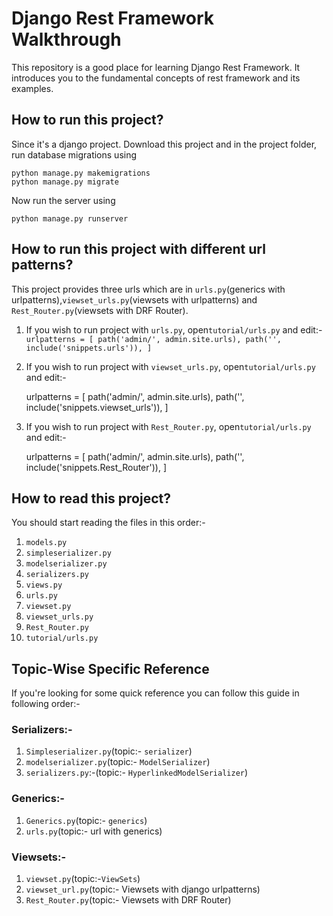 # Django Rest Framework Walkthrough
This repository is a good place for learning Django Rest Framework. It introduces you to the fundamental concepts of rest framework and its examples.
## How to run this project?
Since it's a django project. Download this project and in the project folder, run database migrations using

    python manage.py makemigrations
    python manage.py migrate

Now run the server using

    python manage.py runserver

## How to run this project with different url patterns?
This project provides three urls which are in `urls.py`(generics with urlpatterns),`viewset_urls.py`(viewsets with urlpatterns) and `Rest_Router.py`(viewsets with DRF Router).
1) If you wish to run project with `urls.py`, open`tutorial/urls.py` and edit:-
`urlpatterns = [
        path('admin/', admin.site.urls),
        path('', include('snippets.urls')),
    ]` 

2) If you wish to run project with `viewset_urls.py`, open`tutorial/urls.py` and edit:-

    
    urlpatterns = [
        path('admin/', admin.site.urls),
        path('', include('snippets.viewset_urls')),
    ]

3) If you wish to run project with `Rest_Router.py`, open`tutorial/urls.py` and edit:-

    
    urlpatterns = [
        path('admin/', admin.site.urls),
        path('', include('snippets.Rest_Router')),
    ]
## How to read this project?
You should start reading the files in this order:-
1)  `models.py`
2)  `simpleserializer.py`
3)  `modelserializer.py`
4)  `serializers.py`
5)  `views.py`
6)  `urls.py`
7)  `viewset.py`
8)  `viewset_urls.py`
9)  `Rest_Router.py`
10) `tutorial/urls.py`

## Topic-Wise Specific Reference
If you're looking for some quick reference you can follow this guide in following order:-
### Serializers:-
1) `Simpleserializer.py`(topic:- `serializer`)
2) `modelserializer.py`(topic:- `ModelSerializer`)
3) `serializers.py`:-(topic:- `HyperlinkedModelSerializer`)
### Generics:-
1) `Generics.py`(topic:- `generics`)
2) `urls.py`(topic:- url with generics)
### Viewsets:-
1) `viewset.py`(topic:-`ViewSets`)
2) `viewset_url.py`(topic:- Viewsets with django urlpatterns)
3) `Rest_Router.py`(topic:- Viewsets with DRF Router)